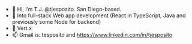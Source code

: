 - 👋  Hi, I’m T.J. @tjesposito.  San Diego-based.
- 👀  Into full-stack Web app development (React in TypeScript, Java and previously some Node for backend)
- 🌱  Vert.x
- 📫  Gmail is: tesposito and https://www.linkedin.com/in/tjesposito

<!---
tesposito4/tesposito4 is a ✨ special ✨ repository because its `README.md` (this file) appears on your GitHub profile.
You can click the Preview link to take a look at your changes.
--->

